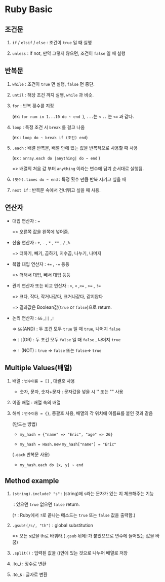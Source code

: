 #  Ruby Basic

## 조건문

1. `if` / `elsif` / `else`  : 조건이 `true` 일 때 실행

2. `unless` : if not, 만약 그렇지 않으면, 조건이  `false` 일 때 실행

   

## 반복문

1. `while` : 조건이 `true` 면 실행, `false` 면 중단.

2. `until` : 해당 조건 까지 실행, `while` 과 비슷.

3. `for` : 반복 횟수를 지정

   (ex: `for num in 1...10 do ~ end `), `...`는 `<` `..` 는 `<=` 과 같다.

4. `loop` : 특정 조건 시 `break` 를 걸고 나옴

   (ex : `loop do ~ break if (조건) end`)

5. `.each` : 배열 반복문, 배열 안에 있는 값을 반복적으로 사용할 때 사용

   (ex : `array.each do |anything| do ~ end` )

   => 배열의 처음 값 부터 `anything` 이라는 변수에 담겨 순서대로 실행됨.

   

6. `(횟수).times do ~ end`  : 특정 횟수 만큼 반복 시키고 싶을 때

7. `next if` : 반복문 속에서 건너뛰고 싶을 때 사용.

   

## 연산자

- 대입 연산자 : `=` 

  => 오른쪽 값을 왼쪽에 넣어줌.

- 산술 연산자 : `+`, `-` , `*` , `**` , `/` ,`%`

  => 더하기, 빼기, 곱하기, 지수곱, 나누기, 나머지

- 복합 대입 연산자 : `+=` , `-=`  등등

  => 더해서 대입, 빼서 대입 등등

- 관계 연산자 또는 비교 연산자 : `>`, `<` ,`<=` , `>=` , `!=` 

  => 크다, 작다, 작거나같다, 크거나같다, 같지않다

  => 결과값은 Boolean값(`true` or `false`)으로 return.

- 논리 연산자 : `&&` ,`||` ,`!` 

  => `&&`(AND)  : 두 조건 모두 `true` 일 때 `true`, 나머지 `false`

  => `||`(OR) : 두 조건 모두 `false` 일 때 `false` , 나머지 `true`

  => `!`  (NOT) :  `true` => `false` 또는 `false`=> `true`



## Multiple Values(배열)

1. 배열 : `변수이름 = []` , 대괄호 사용

   - 숫자, 문자, 숫자+문자 : 문자값을 넣을 시 '' 또는 "" 사용

2. 이중 배열 : 배열 속의 배열

   

3. 해쉬 : `변수이름 = {}`, 중괄호 사용, 배열의 각 위치에 이름표를 붙인 것과 같음 

   (만드는 방법)

   - `my_hash = {"name" => "Eric", "age" => 26}`

   - `my_hash = Hash.new` `my_hash["name"] = "Eric"`

     

   (`.each` 반복문 사용)

   - `my_hash.each do |x, y| ~ end`



## Method example

1. `(string).include? "s"`   : (string)에 s라는 문자가 있는 지 체크해주는 기능

   ​					      : 있으면 `true`  없으면  `false`  return.

   (`?` : Ruby에서 `?`로 끝나는 메소드는 `true` 또는 `false` 값을 출력함.)

2. `.gsub!(/s/, "th")` : global substitution

   => 모든 s값을 th로 바꿔라.(`.gsub` 뒤에`!`가 붙었으므로 변수에 들어있는 값을 바꿈)

3. `.split()` : 입력된 값을 ()안에 있는 것으로 나누어 배열로 저장

4. .to_i : 정수로 변환

5. .to_s : 글자로 변환











